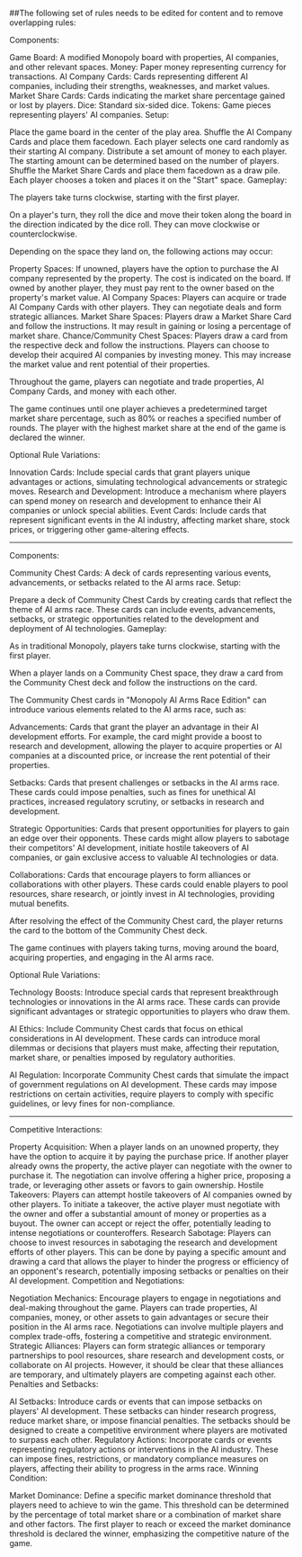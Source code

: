 ##The following set of rules needs to be edited for content and to remove overlapping rules:

Components:

Game Board: A modified Monopoly board with properties, AI companies, and other relevant spaces.
Money: Paper money representing currency for transactions.
AI Company Cards: Cards representing different AI companies, including their strengths, weaknesses, and market values.
Market Share Cards: Cards indicating the market share percentage gained or lost by players.
Dice: Standard six-sided dice.
Tokens: Game pieces representing players' AI companies.
Setup:

Place the game board in the center of the play area.
Shuffle the AI Company Cards and place them facedown. Each player selects one card randomly as their starting AI company.
Distribute a set amount of money to each player. The starting amount can be determined based on the number of players.
Shuffle the Market Share Cards and place them facedown as a draw pile.
Each player chooses a token and places it on the "Start" space.
Gameplay:

The players take turns clockwise, starting with the first player.

On a player's turn, they roll the dice and move their token along the board in the direction indicated by the dice roll. They can move clockwise or counterclockwise.

Depending on the space they land on, the following actions may occur:

Property Spaces: If unowned, players have the option to purchase the AI company represented by the property. The cost is indicated on the board. If owned by another player, they must pay rent to the owner based on the property's market value.
AI Company Spaces: Players can acquire or trade AI Company Cards with other players. They can negotiate deals and form strategic alliances.
Market Share Spaces: Players draw a Market Share Card and follow the instructions. It may result in gaining or losing a percentage of market share.
Chance/Community Chest Spaces: Players draw a card from the respective deck and follow the instructions.
Players can choose to develop their acquired AI companies by investing money. This may increase the market value and rent potential of their properties.

Throughout the game, players can negotiate and trade properties, AI Company Cards, and money with each other.

The game continues until one player achieves a predetermined target market share percentage, such as 80% or reaches a specified number of rounds. The player with the highest market share at the end of the game is declared the winner.

Optional Rule Variations:

Innovation Cards: Include special cards that grant players unique advantages or actions, simulating technological advancements or strategic moves.
Research and Development: Introduce a mechanism where players can spend money on research and development to enhance their AI companies or unlock special abilities.
Event Cards: Include cards that represent significant events in the AI industry, affecting market share, stock prices, or triggering other game-altering effects.

---

Components:

Community Chest Cards: A deck of cards representing various events, advancements, or setbacks related to the AI arms race.
Setup:

Prepare a deck of Community Chest Cards by creating cards that reflect the theme of AI arms race. These cards can include events, advancements, setbacks, or strategic opportunities related to the development and deployment of AI technologies.
Gameplay:

As in traditional Monopoly, players take turns clockwise, starting with the first player.

When a player lands on a Community Chest space, they draw a card from the Community Chest deck and follow the instructions on the card.

The Community Chest cards in "Monopoly AI Arms Race Edition" can introduce various elements related to the AI arms race, such as:

Advancements: Cards that grant the player an advantage in their AI development efforts. For example, the card might provide a boost to research and development, allowing the player to acquire properties or AI companies at a discounted price, or increase the rent potential of their properties.

Setbacks: Cards that present challenges or setbacks in the AI arms race. These cards could impose penalties, such as fines for unethical AI practices, increased regulatory scrutiny, or setbacks in research and development.

Strategic Opportunities: Cards that present opportunities for players to gain an edge over their opponents. These cards might allow players to sabotage their competitors' AI development, initiate hostile takeovers of AI companies, or gain exclusive access to valuable AI technologies or data.

Collaborations: Cards that encourage players to form alliances or collaborations with other players. These cards could enable players to pool resources, share research, or jointly invest in AI technologies, providing mutual benefits.

After resolving the effect of the Community Chest card, the player returns the card to the bottom of the Community Chest deck.

The game continues with players taking turns, moving around the board, acquiring properties, and engaging in the AI arms race.

Optional Rule Variations:

Technology Boosts: Introduce special cards that represent breakthrough technologies or innovations in the AI arms race. These cards can provide significant advantages or strategic opportunities to players who draw them.

AI Ethics: Include Community Chest cards that focus on ethical considerations in AI development. These cards can introduce moral dilemmas or decisions that players must make, affecting their reputation, market share, or penalties imposed by regulatory authorities.

AI Regulation: Incorporate Community Chest cards that simulate the impact of government regulations on AI development. These cards may impose restrictions on certain activities, require players to comply with specific guidelines, or levy fines for non-compliance.

---

Competitive Interactions:

Property Acquisition: When a player lands on an unowned property, they have the option to acquire it by paying the purchase price. If another player already owns the property, the active player can negotiate with the owner to purchase it. The negotiation can involve offering a higher price, proposing a trade, or leveraging other assets or favors to gain ownership.
Hostile Takeovers: Players can attempt hostile takeovers of AI companies owned by other players. To initiate a takeover, the active player must negotiate with the owner and offer a substantial amount of money or properties as a buyout. The owner can accept or reject the offer, potentially leading to intense negotiations or counteroffers.
Research Sabotage: Players can choose to invest resources in sabotaging the research and development efforts of other players. This can be done by paying a specific amount and drawing a card that allows the player to hinder the progress or efficiency of an opponent's research, potentially imposing setbacks or penalties on their AI development.
Competition and Negotiations:

Negotiation Mechanics: Encourage players to engage in negotiations and deal-making throughout the game. Players can trade properties, AI companies, money, or other assets to gain advantages or secure their position in the AI arms race. Negotiations can involve multiple players and complex trade-offs, fostering a competitive and strategic environment.
Strategic Alliances: Players can form strategic alliances or temporary partnerships to pool resources, share research and development costs, or collaborate on AI projects. However, it should be clear that these alliances are temporary, and ultimately players are competing against each other.
Penalties and Setbacks:

AI Setbacks: Introduce cards or events that can impose setbacks on players' AI development. These setbacks can hinder research progress, reduce market share, or impose financial penalties. The setbacks should be designed to create a competitive environment where players are motivated to surpass each other.
Regulatory Actions: Incorporate cards or events representing regulatory actions or interventions in the AI industry. These can impose fines, restrictions, or mandatory compliance measures on players, affecting their ability to progress in the arms race.
Winning Condition:

Market Dominance: Define a specific market dominance threshold that players need to achieve to win the game. This threshold can be determined by the percentage of total market share or a combination of market share and other factors. The first player to reach or exceed the market dominance threshold is declared the winner, emphasizing the competitive nature of the game.